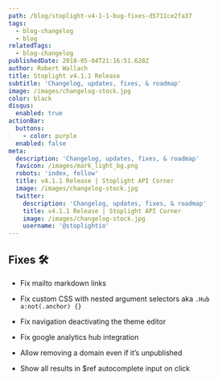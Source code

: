 ```yaml
---
path: /blog/stoplight-v4-1-1-bug-fixes-d5711ce2fa37
tags:
  - blog-changelog
  - blog
relatedTags:
  - blog-changelog
publishedDate: 2018-05-04T21:16:51.628Z
author: Robert Wallach
title: Stoplight v4.1.1 Release
subtitle: 'Changelog, updates, fixes, & roadmap'
image: /images/changelog-stock.jpg
color: black
disqus:
  enabled: true
actionBar:
  buttons:
    - color: purple
  enabled: false
meta:
  description: 'Changelog, updates, fixes, & roadmap'
  favicon: /images/mark_light_bg.png
  robots: 'index, follow'
  title: v4.1.1 Release | Stoplight API Corner
  image: /images/changelog-stock.jpg
  twitter:
    description: 'Changelog, updates, fixes, & roadmap'
    title: v4.1.1 Release | Stoplight API Corner
    image: /images/changelog-stock.jpg
    username: '@stoplightio'
---
```

## Fixes 🛠

* Fix mailto markdown links

* Fix custom CSS with nested argument selectors aka `.Hub a:not(.anchor) {}`

* Fix navigation deactivating the theme editor

* Fix google analytics hub integration

* Allow removing a domain even if it’s unpublished

* Show all results in $ref autocomplete input on click
